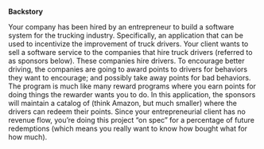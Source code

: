 **Backstory**

Your company has been hired by an entrepreneur to build a software system for the trucking industry. Specifically, an application that can be used to incentivize the improvement of truck drivers. Your client wants to sell a software service to the companies that hire truck drivers (referred to as sponsors below). These companies hire drivers. To encourage better driving, the companies are going to award points to drivers for behaviors they want to encourage; and possibly take away points for bad behaviors. The program is much like many reward programs where you earn points for doing things the rewarder wants you to do. In this application, the sponsors will maintain a catalog of (think Amazon, but much smaller) where the drivers can redeem their points.  Since your entrepreneurial client has no revenue flow, you’re doing this project “on spec” for a percentage of future redemptions (which means you really want to know how bought what for how much).